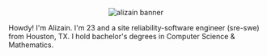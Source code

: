 <p align="center">
  <img src="./assets/README.png" alt="alizain banner" style="max-width:100%;">
</p>

Howdy! I'm Alizain. I'm 23 and a site reliability-software engineer (sre-swe) from Houston, TX. I hold bachelor's degrees in Computer Science & Mathematics.
